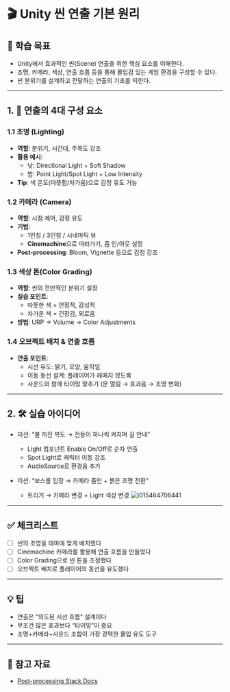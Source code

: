 # 🎬 Unity 씬 연출 기본 원리

## 🧠 학습 목표

- Unity에서 효과적인 씬(Scene) 연출을 위한 핵심 요소를 이해한다.
- 조명, 카메라, 색상, 연출 흐름 등을 통해 몰입감 있는 게임 환경을 구성할 수 있다.
- 씬 분위기를 설계하고 전달하는 연출의 기초를 익힌다.

---

## 1. 🎨 연출의 4대 구성 요소

### 1.1 조명 (Lighting)
- **역할**: 분위기, 시간대, 주목도 강조
- **활용 예시**:
  - 낮: Directional Light + Soft Shadow
  - 밤: Point Light/Spot Light + Low Intensity
- **Tip**: 색 온도(따뜻함/차가움)으로 감정 유도 가능

### 1.2 카메라 (Camera)
- **역할**: 시점 제어, 감정 유도
- **기법**:
  - 1인칭 / 3인칭 / 시네마틱 뷰
  - **Cinemachine**으로 따라가기, 줌 인/아웃 설정
- **Post-processing**: Bloom, Vignette 등으로 감정 강조

### 1.3 색상 톤(Color Grading)
- **역할**: 씬의 전반적인 분위기 설정
- **실습 포인트**:
  - 따뜻한 색 = 안정적, 감성적
  - 차가운 색 = 긴장감, 외로움
- **방법**: URP → Volume → Color Adjustments

### 1.4 오브젝트 배치 & 연출 흐름
- **연출 포인트**:
  - 시선 유도: 밝기, 모양, 움직임
  - 이동 동선 설계: 플레이어가 헤매지 않도록
  - 사운드와 함께 타이밍 맞추기 (문 열림 → 효과음 → 조명 변화)

---

## 2. 🛠 실습 아이디어

- 미션: “불 꺼진 복도 → 전등이 하나씩 켜지며 길 안내”
  - Light 컴포넌트 Enable On/Off로 순차 연출
  - Spot Light로 캐릭터 이동 강조
  - AudioSource로 환경음 추가

- 미션: “보스룸 입장 → 카메라 줌인 + 붉은 조명 전환”
  - 트리거 → 카메라 변경 + Light 색상 변경
![i015464706441](https://github.com/user-attachments/assets/22925aed-f644-4ad8-8692-fa432ee42054)

---

## ✅ 체크리스트

- [ ] 씬의 조명을 테마에 맞게 배치했다
- [ ] Cinemachine 카메라를 활용해 연출 흐름을 만들었다
- [ ] Color Grading으로 씬 톤을 조정했다
- [ ] 오브젝트 배치로 플레이어의 동선을 유도했다

---

## 💡 팁

- 연출은 “의도된 시선 흐름” 설계이다
- 무조건 많은 효과보다 “타이밍”이 중요
- 조명+카메라+사운드 조합이 가장 강력한 몰입 유도 도구

---

## 🔗 참고 자료

- [Post-processing Stack Docs](https://docs.unity3d.com/Packages/com.unity.postprocessing@3.2/manual/index.html)
